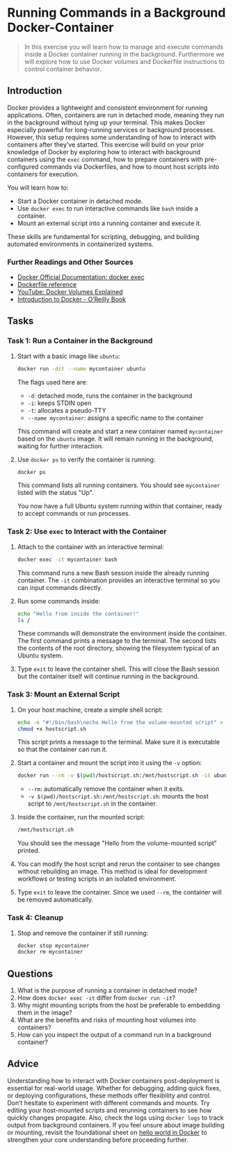 <!---
{
  "id": "21351032-2a40-4101-8c29-513fdaf37365",
  "depends_on": ["24b25804-5bb5-443f-a78a-1bd485bebed8"],
  "author": "Stephan Bökelmann",
  "first_used": "2025-05-14",
  "keywords": ["docker", "background container", "exec", "bash", "volume mount", "startup script"]
}
--->

# Running Commands in a Background Docker-Container

> In this exercise you will learn how to manage and execute commands inside a Docker container running in the background. Furthermore we will explore how to use Docker volumes and Dockerfile instructions to control container behavior.

## Introduction

Docker provides a lightweight and consistent environment for running applications. Often, containers are run in detached mode, meaning they run in the background without tying up your terminal. This makes Docker especially powerful for long-running services or background processes. However, this setup requires some understanding of how to interact with containers after they’ve started. This exercise will build on your prior knowledge of Docker by exploring how to interact with background containers using the `exec` command, how to prepare containers with pre-configured commands via Dockerfiles, and how to mount host scripts into containers for execution.

You will learn how to:

* Start a Docker container in detached mode.
* Use `docker exec` to run interactive commands like `bash` inside a container.
* Mount an external script into a running container and execute it.

These skills are fundamental for scripting, debugging, and building automated environments in containerized systems.

### Further Readings and Other Sources

* [Docker Official Documentation: docker exec](https://docs.docker.com/engine/reference/commandline/exec/)
* [Dockerfile reference](https://docs.docker.com/engine/reference/builder/)
* [YouTube: Docker Volumes Explained](https://www.youtube.com/watch?v=pTFZFxd4hOI)
* [Introduction to Docker - O’Reilly Book](https://learning.oreilly.com/library/view/docker-up-running/9781491917572/)

## Tasks

### Task 1: Run a Container in the Background

1. Start with a basic image like `ubuntu`:

   ```bash
   docker run -dit --name mycontainer ubuntu
   ```

   The flags used here are:

   * `-d`: detached mode, runs the container in the background
   * `-i`: keeps STDIN open
   * `-t`: allocates a pseudo-TTY
   * `--name mycontainer`: assigns a specific name to the container

   This command will create and start a new container named `mycontainer` based on the `ubuntu` image. It will remain running in the background, waiting for further interaction.

2. Use `docker ps` to verify the container is running:

   ```bash
   docker ps
   ```

   This command lists all running containers. You should see `mycontainer` listed with the status "Up".

   You now have a full Ubuntu system running within that container, ready to accept commands or run processes.

### Task 2: Use `exec` to Interact with the Container

1. Attach to the container with an interactive terminal:

   ```bash
   docker exec -it mycontainer bash
   ```

   This command runs a new Bash session inside the already running container. The `-it` combination provides an interactive terminal so you can input commands directly.

2. Run some commands inside:

   ```bash
   echo "Hello from inside the container!"
   ls /
   ```

   These commands will demonstrate the environment inside the container. The first command prints a message to the terminal. The second lists the contents of the root directory, showing the filesystem typical of an Ubuntu system.

3. Type `exit` to leave the container shell. This will close the Bash session but the container itself will continue running in the background.

### Task 3: Mount an External Script

1. On your host machine, create a simple shell script:

   ```bash
   echo -e "#!/bin/bash\necho Hello from the volume-mounted script" > hostscript.sh
   chmod +x hostscript.sh
   ```

   This script prints a message to the terminal. Make sure it is executable so that the container can run it.

2. Start a container and mount the script into it using the `-v` option:

   ```bash
   docker run --rm -v $(pwd)/hostscript.sh:/mnt/hostscript.sh -it ubuntu bash
   ```

   * `--rm`: automatically remove the container when it exits.
   * `-v $(pwd)/hostscript.sh:/mnt/hostscript.sh`: mounts the host script to `/mnt/hostscript.sh` in the container.

3. Inside the container, run the mounted script:

   ```bash
   /mnt/hostscript.sh
   ```

   You should see the message "Hello from the volume-mounted script" printed.

4. You can modify the host script and rerun the container to see changes without rebuilding an image. This method is ideal for development workflows or testing scripts in an isolated environment.

5. Type `exit` to leave the container. Since we used `--rm`, the container will be removed automatically.

### Task 4: Cleanup

1. Stop and remove the container if still running:

   ```bash
   docker stop mycontainer
   docker rm mycontainer
   ```

## Questions

1. What is the purpose of running a container in detached mode?
2. How does `docker exec -it` differ from `docker run -it`?
3. Why might mounting scripts from the host be preferable to embedding them in the image?
4. What are the benefits and risks of mounting host volumes into containers?
5. How can you inspect the output of a command run in a background container?

## Advice

Understanding how to interact with Docker containers post-deployment is essential for real-world usage. Whether for debugging, adding quick fixes, or deploying configurations, these methods offer flexibility and control. Don’t hesitate to experiment with different commands and mounts. Try editing your host-mounted scripts and rerunning containers to see how quickly changes propagate. Also, check the logs using `docker logs` to track output from background containers. If you feel unsure about image building or mounting, revisit the foundational sheet on [hello world in Docker](https://github.com/STEMgraph/24b25804-5bb5-443f-a78a-1bd485bebed8) to strengthen your core understanding before proceeding further.
